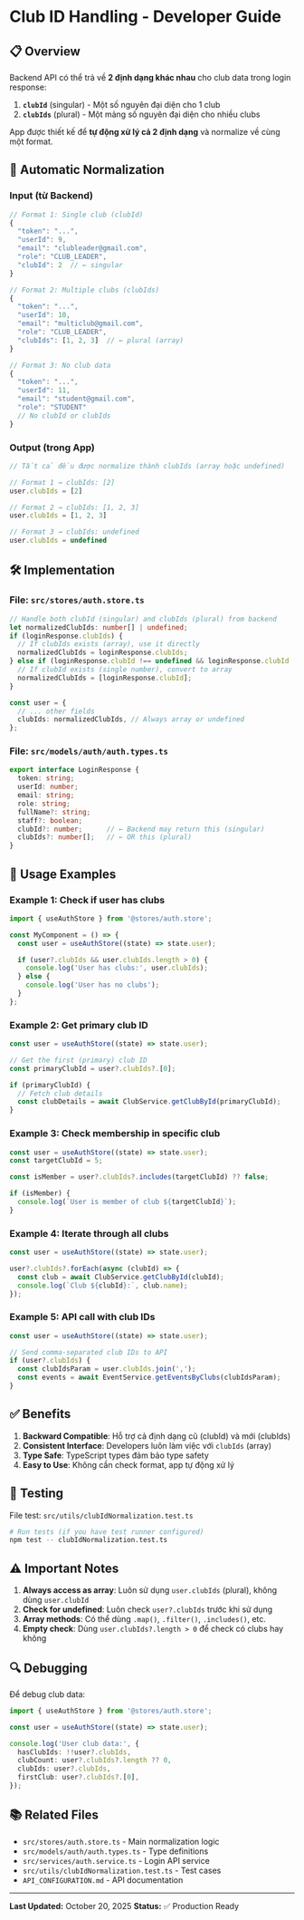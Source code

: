 # Club ID Handling - Developer Guide

## 📋 Overview

Backend API có thể trả về **2 định dạng khác nhau** cho club data trong login response:

1. **`clubId`** (singular) - Một số nguyên đại diện cho 1 club
2. **`clubIds`** (plural) - Một mảng số nguyên đại diện cho nhiều clubs

App được thiết kế để **tự động xử lý cả 2 định dạng** và normalize về cùng một format.

## 🔄 Automatic Normalization

### Input (từ Backend)

```typescript
// Format 1: Single club (clubId)
{
  "token": "...",
  "userId": 9,
  "email": "clubleader@gmail.com",
  "role": "CLUB_LEADER",
  "clubId": 2  // ← singular
}

// Format 2: Multiple clubs (clubIds)
{
  "token": "...",
  "userId": 10,
  "email": "multiclub@gmail.com",
  "role": "CLUB_LEADER",
  "clubIds": [1, 2, 3]  // ← plural (array)
}

// Format 3: No club data
{
  "token": "...",
  "userId": 11,
  "email": "student@gmail.com",
  "role": "STUDENT"
  // No clubId or clubIds
}
```

### Output (trong App)

```typescript
// Tất cả đều được normalize thành clubIds (array hoặc undefined)

// Format 1 → clubIds: [2]
user.clubIds = [2]

// Format 2 → clubIds: [1, 2, 3]
user.clubIds = [1, 2, 3]

// Format 3 → clubIds: undefined
user.clubIds = undefined
```

## 🛠 Implementation

### File: `src/stores/auth.store.ts`

```typescript
// Handle both clubId (singular) and clubIds (plural) from backend
let normalizedClubIds: number[] | undefined;
if (loginResponse.clubIds) {
  // If clubIds exists (array), use it directly
  normalizedClubIds = loginResponse.clubIds;
} else if (loginResponse.clubId !== undefined && loginResponse.clubId !== null) {
  // If clubId exists (single number), convert to array
  normalizedClubIds = [loginResponse.clubId];
}

const user = {
  // ... other fields
  clubIds: normalizedClubIds, // Always array or undefined
};
```

### File: `src/models/auth/auth.types.ts`

```typescript
export interface LoginResponse {
  token: string;
  userId: number;
  email: string;
  role: string;
  fullName?: string;
  staff?: boolean;
  clubId?: number;      // ← Backend may return this (singular)
  clubIds?: number[];   // ← OR this (plural)
}
```

## 📖 Usage Examples

### Example 1: Check if user has clubs

```typescript
import { useAuthStore } from '@stores/auth.store';

const MyComponent = () => {
  const user = useAuthStore((state) => state.user);

  if (user?.clubIds && user.clubIds.length > 0) {
    console.log('User has clubs:', user.clubIds);
  } else {
    console.log('User has no clubs');
  }
};
```

### Example 2: Get primary club ID

```typescript
const user = useAuthStore((state) => state.user);

// Get the first (primary) club ID
const primaryClubId = user?.clubIds?.[0];

if (primaryClubId) {
  // Fetch club details
  const clubDetails = await ClubService.getClubById(primaryClubId);
}
```

### Example 3: Check membership in specific club

```typescript
const user = useAuthStore((state) => state.user);
const targetClubId = 5;

const isMember = user?.clubIds?.includes(targetClubId) ?? false;

if (isMember) {
  console.log(`User is member of club ${targetClubId}`);
}
```

### Example 4: Iterate through all clubs

```typescript
const user = useAuthStore((state) => state.user);

user?.clubIds?.forEach(async (clubId) => {
  const club = await ClubService.getClubById(clubId);
  console.log(`Club ${clubId}:`, club.name);
});
```

### Example 5: API call with club IDs

```typescript
const user = useAuthStore((state) => state.user);

// Send comma-separated club IDs to API
if (user?.clubIds) {
  const clubIdsParam = user.clubIds.join(',');
  const events = await EventService.getEventsByClubs(clubIdsParam);
}
```

## ✅ Benefits

1. **Backward Compatible**: Hỗ trợ cả định dạng cũ (clubId) và mới (clubIds)
2. **Consistent Interface**: Developers luôn làm việc với `clubIds` (array)
3. **Type Safe**: TypeScript types đảm bảo type safety
4. **Easy to Use**: Không cần check format, app tự động xử lý

## 🧪 Testing

File test: `src/utils/clubIdNormalization.test.ts`

```bash
# Run tests (if you have test runner configured)
npm test -- clubIdNormalization.test.ts
```

## ⚠️ Important Notes

1. **Always access as array**: Luôn sử dụng `user.clubIds` (plural), không dùng `user.clubId`
2. **Check for undefined**: Luôn check `user?.clubIds` trước khi sử dụng
3. **Array methods**: Có thể dùng `.map()`, `.filter()`, `.includes()`, etc.
4. **Empty check**: Dùng `user.clubIds?.length > 0` để check có clubs hay không

## 🔍 Debugging

Để debug club data:

```typescript
import { useAuthStore } from '@stores/auth.store';

const user = useAuthStore((state) => state.user);

console.log('User club data:', {
  hasClubIds: !!user?.clubIds,
  clubCount: user?.clubIds?.length ?? 0,
  clubIds: user?.clubIds,
  firstClub: user?.clubIds?.[0],
});
```

## 📚 Related Files

- `src/stores/auth.store.ts` - Main normalization logic
- `src/models/auth/auth.types.ts` - Type definitions
- `src/services/auth.service.ts` - Login API service
- `src/utils/clubIdNormalization.test.ts` - Test cases
- `API_CONFIGURATION.md` - API documentation

---

**Last Updated:** October 20, 2025
**Status:** ✅ Production Ready
